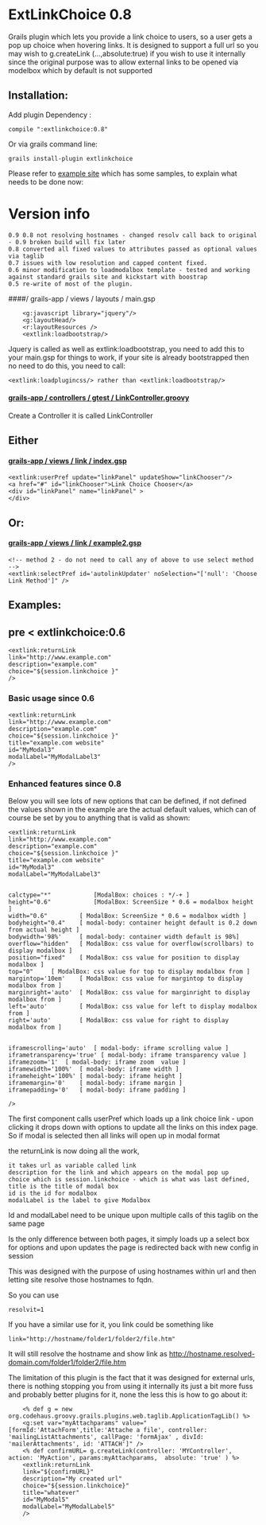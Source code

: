ExtLinkChoice 0.8
=============

Grails plugin which lets you provide a link choice to users, so a user gets a pop up choice when hovering links. It is designed to support a full url 
so you may wish to g.createLink (...,absolute:true) if you wish to use it internally since the original purpose was to allow external links to be opened via modelbox which by default is not supported



## Installation:
Add plugin Dependency :

	compile ":extlinkchoice:0.8" 

Or via grails command line:

	grails install-plugin extlinkchoice




Please refer to [example site](https://github.com/vahidhedayati/ExtLinkChoiceExample/) which has some samples, to explain what needs to be done now:


# Version info
	0.9 0.8 not resolving hostnames - changed resolv call back to original - 0.9 broken build will fix later
	0.8 converted all fixed values to attributes passed as optional values via taglib
	0.7 issues with low resolution and capped content fixed. 
	0.6 minor modification to loadmodalbox template - tested and working against standard grails site and kickstart with boostrap
	0.5 re-write of most of the plugin.
	 

####/ grails-app / views / layouts / main.gsp 

		<g:javascript library="jquery"/>
		<g:layoutHead/>
		<r:layoutResources />
		<extlink:loadbootstrap/>
  

Jquery is called as well as extlink:loadbootstrap, you need to add this to your main.gsp for things to work, 
if your site is already bootstrapped then no need to do this, you need to call: 

	<extlink:loadplugincss/> rather than <extlink:loadbootstrap/>



#### [grails-app / controllers / gtest / LinkController.groovy](https://github.com/vahidhedayati/ExtLinkChoiceExample/blob/master/grails-app/controllers/extlinkchoiceexample/LinkController.groovy)
Create a Controller it is called LinkController 



## Either
#### [grails-app / views / link / index.gsp](https://github.com/vahidhedayati/ExtLinkChoiceExample/blob/master/grails-app/views/link/index.gsp)

	<extlink:userPref update="linkPanel" updateShow="linkChooser"/>
	<a href="#" id="linkChooser">Link Choice Chooser</a>
	<div id="linkPanel" name="linkPanel" >
	</div>
	


## Or:
#### [grails-app / views / link / example2.gsp](https://github.com/vahidhedayati/ExtLinkChoiceExample/blob/master/grails-app/views/link/example2.gsp)

	<!-- method 2 - do not need to call any of above to use select method -->
	<extlink:selectPref id='autolinkUpdater' noSelection="['null': 'Choose Link Method']" />

	
	
	
## Examples:
	

## pre < extlinkchoice:0.6

	<extlink:returnLink 
	link="http://www.example.com" 
	description="example.com" 
	choice="${session.linkchoice }" 
	/>

### Basic usage since 0.6
 	
	<extlink:returnLink 
	link="http://www.example.com" 
	description="example.com" 
	choice="${session.linkchoice }" 
	title="example.com website" 
	id="MyModal3"
	modalLabel="MyModalLabel3"
	/>

### Enhanced features since 0.8

Below you will see lots of new options that can be defined, if not defined the values shown in the example are 
the actual default values, which can of course be set by you to anything that is valid as shown: 


	<extlink:returnLink 
	link="http://www.example.com" 
	description="example.com" 
	choice="${session.linkchoice }" 
	title="example.com website" 
	id="MyModal3"
	modalLabel="MyModalLabel3"
	
	
	calctype="*" 			[ModalBox: choices : */-+ ]
	height="0.6"			[ModalBox: ScreenSize * 0.6 = modalbox height ]
	width="0.6"			[ ModalBox: ScreenSize * 0.6 = modalbox width ]
	bodyheight="0.4"	[ modal-body: container height default is 0.2 down from actual height ]
	bodywidth='98%'		[ modal-body: container width default is 98%]
	overflow="hidden"	[ ModalBox: css value for overflow(scrollbars) to display modalbox ]
	position="fixed"	[ ModalBox: css value for position to display modalbox ]
	top="0"		[ ModalBox: css value for top to display modalbox from ]
	margintop='10em'	[ ModalBox: css value for margintop to display modalbox from ]
	marginright='auto'	[ ModalBox: css value for marginright to display modalbox from ]
	left='auto'			[ ModalBox: css value for left to display modalbox from ]
	right='auto'		[ ModalBox: css value for right to display modalbox from ]
	
	
	iframescrolling='auto' 	[ modal-body: iframe scrolling value ]
	iframetransparency='true' [ modal-body: iframe transparency value ]
	iframezoom='1'	[ modal-body: iframe zoom  value ]
	iframewidth='100%'	[ modal-body: iframe width ]
	iframeheight='100%'	[ modal-body: iframe height ] 
	iframemargin='0'	[ modal-body: iframe margin ] 
	iframepadding='0'	[ modal-body: iframe padding ] 
	 
	/>


	


The first component calls userPref which loads up a link choice link - upon clicking it drops down with options to update all the links on this index page.
So if modal is selected then all links will open up in modal format

the returnLink is now doing all the work, 

	it takes url as variable called link 
	description for the link and which appears on the modal pop up
	choice which is session.linkchoice - which is what was last defined, 
	title is the title of modal box 
	id is the id for modalbox 
	modalLabel is the label to give Modalbox 

Id and modalLabel need to be unique upon multiple calls of this taglib on the same page



Is the only difference between both pages, it simply loads up a select box for options and upon updates the page is redirected back with new config in session

This was designed with the purpose of using hostnames within url and then letting site resolve those hostnames to fqdn.

So you can use
 
	resolvit=1

If you have a similar use for it, you link could be something like

	link="http://hostname/folder1/folder2/file.htm"
	
It will still resolve the hostname and show link as http://hostname.resolved-domain.com/folder1/folder2/file.htm


The limitation of this plugin is the fact that it was designed for external urls, there is nothing stopping you from using it internally its just a bit more fuss and probably better plugins for it, none the less this is how to go about it:

 	 
		<% def g = new org.codehaus.groovy.grails.plugins.web.taglib.ApplicationTagLib() %>
 		<g:set var="myAttachparams" value="[formId:'AttachForm',title:'Attache a file', controller: 'mailingListAttachments', callPage: 'formAjax' , divId: 'mailerAttachments', id: 'ATTACH']" />
 		<% def confirmURL= g.createLink(controller: 'MYController', action: 'MyAction', params:myAttachparams,  absolute: 'true' ) %>
		<extlink:returnLink 
		link="${confirmURL}" 
		description="My created url" 
		choice="${session.linkchoice}" 
		title="whatever" 
		id="MyModal5"
		modalLabel="MyModalLabel5"
		/>



